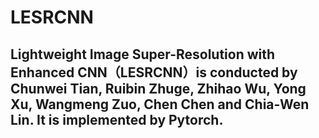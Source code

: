 # LESRCNN
## Lightweight Image Super-Resolution with Enhanced CNN（LESRCNN）is conducted by Chunwei Tian, Ruibin Zhuge, Zhihao Wu, Yong Xu, Wangmeng Zuo, Chen Chen and Chia-Wen Lin. It is implemented by Pytorch.
